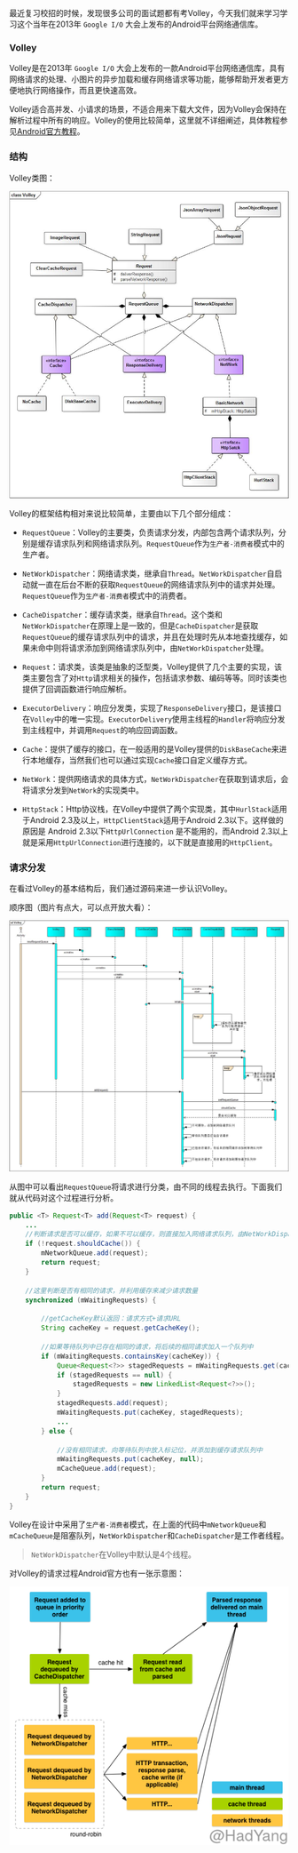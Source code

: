 
最近复习校招的时候，发现很多公司的面试题都有考Volley，今天我们就来学习学习这个当年在2013年 `Google I/O` 大会上发布的Android平台网络通信库。

<!--more-->

### Volley

Volley是在2013年 `Google I/O` 大会上发布的一款Android平台网络通信库，具有网络请求的处理、小图片的异步加载和缓存网络请求等功能，能够帮助开发者更方便地执行网络操作，而且更快速高效。

Volley适合高并发、小请求的场景，不适合用来下载大文件，因为Volley会保持在解析过程中所有的响应。Volley的使用比较简单，这里就不详细阐述，具体教程参见[Android官方教程](https://www.google.com/url?sa=t&rct=j&q=&esrc=s&source=web&cd=2&cad=rja&uact=8&ved=0ahUKEwjjj9e96InOAhVCzWMKHcpeCo0QFggpMAE&url=https%3A%2F%2Fdeveloper.android.com%2Ftraining%2Fvolley%2Findex.html&usg=AFQjCNFwn_mUDzUwjOceF4Lxu3Q4Zmsd_w&sig2=HVMQyTdQq9GwciCl6XMCQA)。

### 结构

Volley类图：

![](volley-class.jpg)

Volley的框架结构相对来说比较简单，主要由以下几个部分组成：
  - `RequestQueue`：Volley的主要类，负责请求分发，内部包含两个请求队列，分别是缓存请求队列和网络请求队列。`RequestQueue`作为`生产者-消费者`模式中的生产者。

  - `NetWorkDispatcher`：网络请求类，继承自`Thread`。`NetWorkDispatcher`自启动就一直在后台不断的获取`RequestQueue`的网络请求队列中的请求并处理。`RequestQueue`作为`生产者-消费者`模式中的消费者。

  - `CacheDispatcher`：缓存请求类，继承自`Thread`。这个类和`NetWorkDispatcher`在原理上是一致的，但是`CacheDispatcher`是获取`RequestQueue`的缓存请求队列中的请求，并且在处理时先从本地查找缓存，如果未命中则将请求添加到网络请求队列中，由`NetWorkDispatcher`处理。

  - `Request`：请求类，该类是抽象的泛型类，Volley提供了几个主要的实现，该类主要包含了对`Http`请求相关的操作，包括请求参数、编码等等。同时该类也提供了回调函数进行响应解析。

  - `ExecutorDelivery`：响应分发类，实现了`ResponseDelivery`接口，是该接口在`Volley`中的唯一实现。`ExecutorDelivery`使用主线程的`Handler`将响应分发到主线程中，并调用`Request`的响应回调函数。

  - `Cache`：提供了缓存的接口，在一般适用的是Volley提供的`DiskBaseCache`来进行本地缓存，当然我们也可以通过实现`Cache`接口自定义缓存方式。

  - `NetWork`：提供网络请求的具体方式，`NetWorkDispatcher`在获取到请求后，会将请求分发到`NetWork`的实现类中。

  - `HttpStack`：Http协议栈，在Volley中提供了两个实现类，其中`HurlStack`适用于Android 2.3及以上，`HttpClientStack`适用于Android 2.3以下。这样做的原因是 Android 2.3以下`HttpUrlConnection` 是不能用的，而Android 2.3以上就是采用`HttpUrlConnection`进行连接的，以下就是直接用的`HttpClient`。

### 请求分发

在看过Volley的基本结构后，我们通过源码来进一步认识Volley。

顺序图（图片有点大，可以点开放大看）：

![](volley-sequence.jpg)

从图中可以看出`RequestQueue`将请求进行分类，由不同的线程去执行。下面我们就从代码对这个过程进行分析。

```Java
public <T> Request<T> add(Request<T> request) {
    ...
    //判断请求是否可以缓存，如果不可以缓存，则直接加入网络请求队列，由NetWorkDispatcher处理。
    if (!request.shouldCache()) {
        mNetworkQueue.add(request);
        return request;
    }

    //这里判断是否有相同的请求，并利用缓存来减少请求数量
    synchronized (mWaitingRequests) {

        //getCacheKey默认返回：请求方式+请求URL
        String cacheKey = request.getCacheKey();

        //如果等待队列中已存在相同的请求，将后续的相同请求加入一个队列中
        if (mWaitingRequests.containsKey(cacheKey)) {
            Queue<Request<?>> stagedRequests = mWaitingRequests.get(cacheKey);
            if (stagedRequests == null) {
                stagedRequests = new LinkedList<Request<?>>();
            }
            stagedRequests.add(request);
            mWaitingRequests.put(cacheKey, stagedRequests);
            ...
        } else {

            //没有相同请求，向等待队列中放入标记位，并添加到缓存请求队列中
            mWaitingRequests.put(cacheKey, null);
            mCacheQueue.add(request);
        }
        return request;
    }
}
```

Volley在设计中采用了`生产者-消费者`模式，在上面的代码中`mNetworkQueue`和`mCacheQueue`是阻塞队列，`NetWorkDispatcher`和`CacheDispatcher`是工作者线程。

> `NetWorkDispatcher`在Volley中默认是4个线程。

对Volley的请求过程Android官方也有一张示意图：

![](volley-request.png)
